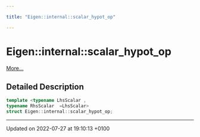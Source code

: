 ```yaml
---

title: "Eigen::internal::scalar_hypot_op"

---
```


# Eigen::internal::scalar_hypot_op



 [More...](#detailed-description)

## Detailed Description

```cpp
template <typename LhsScalar ,
typename RhsScalar  =LhsScalar>
struct Eigen::internal::scalar_hypot_op;
```

-------------------------------

Updated on 2022-07-27 at 19:10:13 +0100